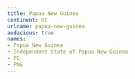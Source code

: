 ```yaml
---
title: Papua New Guinea
continent: OC
urlname: papua-new-guinea
audacious: true
names:
- Papua New Guinea
- Independent State of Papua New Guinea
- PG
- PNG
---
```


